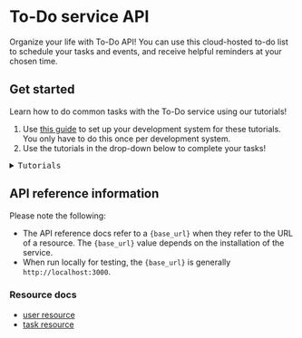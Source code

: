 # To-Do service API

Organize your life with To-Do API! You can use this cloud-hosted to-do list to schedule your tasks and events, and receive helpful reminders at your chosen time.

## Get started

Learn how to do common tasks with the To-Do service using our tutorials!

1. Use [this guide](before-you-start-a-tutorial.md) to set up your development system for these tutorials. You only have to do this once per development system.
2. Use the tutorials in the drop-down below to complete your tasks!

<pre><details><summary>Tutorials</summary>

* [Enroll a new user](tutorials/enroll-a-new-user.md)
* [Add a new task](tutorials/add-a-new-task.md)

</details></pre>

## API reference information

Please note the following:

* The API reference docs refer to a `{base_url}` when they
refer to the URL of a resource. The `{base_url}` value depends
on the installation of the service.
* When run locally for testing, the `{base_url}` is
generally `http://localhost:3000`.

### Resource docs
* [user resource](api/user.md)
* [task resource](api/task.md)
